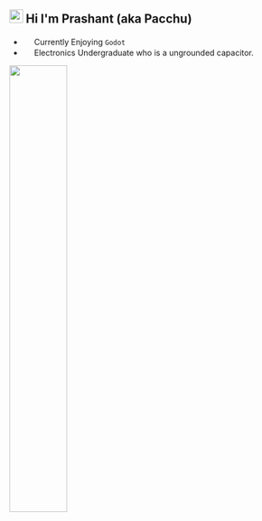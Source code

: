 ## <img src="https://cdn.discordapp.com/emojis/858551929927106560.png?v=1" width=24> Hi I'm Prashant (aka Pacchu)

- <img src="https://cdn.discordapp.com/emojis/860277067730649135.png?v=1" width=16> Currently Enjoying ```Godot```
- <img src="https://cdn.discordapp.com/emojis/765200439901421590.png?v=1" width=16> Electronics Undergraduate who is a ungrounded capacitor.

<img src="https://user-images.githubusercontent.com/37984032/123756595-b53bd700-d8da-11eb-98ff-64143874c02f.gif" width=45%>
